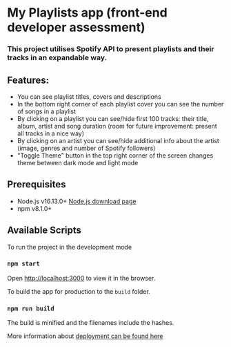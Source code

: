 # My Playlists app (front-end developer assessment)

### This project utilises Spotify API to present playlists and their tracks in an expandable way.

## Features:
* You can see playlist titles, covers and descriptions
* In the bottom right corner of each playlist cover you can see the number of songs in a playlist
* By clicking on a playlist you can see/hide first 100 tracks: their title, album, artist and song duration (room for future improvement: present all tracks in a nice way)
* By clicking on an artist you can see/hide additional info about the artist (image, genres and number of Spotify followers)
* "Toggle Theme" button in the top right corner of the screen changes theme between dark mode and light mode

## Prerequisites
* Node.js v16.13.0+ [Node.js download page](https://nodejs.org/en/download/)
* npm v8.1.0+
## Available Scripts

To run the project in the development mode

### `npm start`

Open [http://localhost:3000](http://localhost:3000) to view it in the browser.


To build the app for production to the `build` folder.

### `npm run build`

The build is minified and the filenames include the hashes.

More information about [deployment can be found here](https://facebook.github.io/create-react-app/docs/deployment)
 
